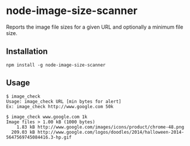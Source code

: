 node-image-size-scanner
=======================
Reports the image file sizes for a given URL and optionally a minimum file size.

## Installation ##
`npm install -g node-image-size-scanner`

## Usage ##
```
$ image_check
Usage: image_check URL [min bytes for alert]
Ex: image_check http://www.google.com 50k

$ image_check www.google.com 1k
Image files > 1.00 kB (1000 bytes)
    1.83 kB http://www.google.com/images/icons/product/chrome-48.png
  209.03 kB http://www.google.com/logos/doodles/2014/halloween-2014-5647569745084416.3-hp.gif